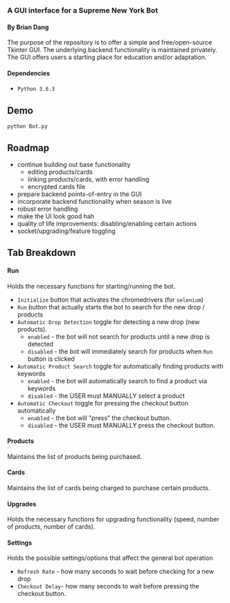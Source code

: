 ### A GUI interface for a Supreme New York Bot
#### By Brian Dang

The purpose of the repository is to offer a simple and free/open-source Tkinter GUI. The underlying backend functionality is maintained privately. The GUI offers users a starting place for education and/or adaptation.

#### Dependencies
* `Python 3.6.3`

## Demo
`python Bot.py`

## Roadmap
* continue building out base functionality
    * editing products/cards
    * linking products/cards, with error handling
    * encrypted cards file
* prepare backend points-of-entry in the GUI
* incorporate backend functionality when season is live
* robust error handling
* make the UI look good hah
* quality of life improvements: disabling/enabling certain actions
* socket/upgrading/feature toggling

## Tab Breakdown
#### Run
Holds the necessary functions for starting/running the bot.
* `Initialize` button that activates the chromedrivers (for `selenium`)
* `Run` button that actually starts the bot to search for the new drop / products
* `Automatic Drop Detection` toggle for detecting a new drop (new products).
    * `enabled` - the bot will not search for products until a new drop is detected
    * `disabled` - the bot will immediately search for products when `Run` button is clicked
* `Automatic Product Search` toggle for automatically finding products with keywords
    * `enabled` - the bot will automatically search to find a product via keywords
    * `disabled` - the USER must MANUALLY select a product
* `Automatic Checkout` toggle for pressing the checkout button automatically
    * `enabled` - the bot will "press" the checkout button.
    * `disabled` - the USER must MANUALLY press the checkout button.

#### Products
Maintains the list of products being purchased.

#### Cards
Maintains the list of cards being charged to purchase certain products.

#### Upgrades
Holds the necessary functions for upgrading functionality (speed, number of products, number of cards).

#### Settings
Holds the possible settings/options that affect the general bot operation
* `Refresh Rate` - how many seconds to wait before checking for a new drop
* `Checkout Delay`- how many seconds to wait before pressing the checkout button.

